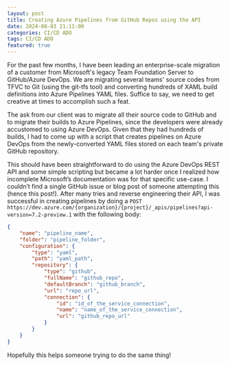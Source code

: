 ```yaml
---
layout: post
title: Creating Azure Pipelines from GitHub Repos using the API
date: 2024-08-03 21:11:00
categories: CI/CD ADO
tags: CI/CD ADO
featured: true
---
```

For the past few months, I have been leading an enterprise-scale migration of a customer from Microsoft's legacy Team Foundation Server to GitHub/Azure DevOps. We are migrating several teams' source codes from TFVC to Git (using the git-tfs tool) and converting hundreds of XAML build definitions into Azure Pipelines YAML files. Suffice to say, we need to get creative at times to accomplish such a feat.

The ask from our client was to migrate all their source code to GitHub and to migrate their builds to Azure Pipelines, since the developers were already accustomed to using Azure DevOps. Given that they had hundreds of builds, I had to come up with a script that creates pipelines on Azure DevOps from the newly-converted YAML files stored on each team's private GitHub repository.

This should have been straightforward to do using the Azure DevOps REST API and some simple scripting but became a lot harder once I realized how incomplete Microsoft’s documentation was for that specific use-case. I couldn’t find a single GitHub issue or blog post of someone attempting this (hence this post!). After many tries and reverse engineering their API, I was successful in creating pipelines by doing a `POST https://dev.azure.com/{organization}/{project}/_apis/pipelines?api-version=7.2-preview.1` with the following body:

```json
{
    "name": "pipeline_name",
    "folder": "pipeline_folder",
    "configuration": {
        "type": "yaml",
        "path": "yaml_path",
        "repository": {
            "type": "github",
            "fullName": "github_repo",
            "defaultBranch": "github_branch",
            "url": "repo_url",
            "connection": {
                "id": "id_of_the_service_connection",
                "name": "name_of_the_service_connection",
                "url": "github_repo_url"
            }
        }
    }
}
```

Hopefully this helps someone trying to do the same thing!